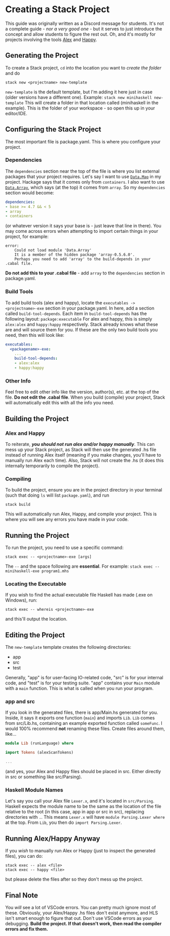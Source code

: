 # Creating a Stack Project
This guide was originally written as a Discord message for students. It's not a
complete guide - *nor a very good one* - but it serves to just introduce the
concept and allow students to figure the rest out. Oh, and it's mostly for
projects involving the tools [Alex](https://hackage.haskell.org/package/alex)
and [Happy](https://hackage.haskell.org/package/happy).
## Generating the Project
To create a Stack project, `cd` into the location you want to *create the
folder* and do
```console
stack new <projectname> new-template
```
`new-template` is the default template, but I'm adding it here just in case
(older versions have a different one). Example:
`stack new minihaskell new-template`
This will create a folder in that location called <projectname> (minihaskell
in the example). This is the folder of your workspace - so open this up in your
editor/IDE.
## Configuring the Stack Project
The most important file is package.yaml. This is where you configure your
project.
### Dependencies
The `dependencies` section near the top of the file is where you list external
packages that your project requires.
Let's say I want to use [`Data.Map`](
https://hackage.haskell.org/package/containers-0.4.0.0/docs/Data-Map.html) in
my project. Hackage says that it comes only from `containers`. I also want to
use [`Data.Array`](
https://hackage.haskell.org/package/array-0.5.6.0/docs/Data-Array.html),
which says (at the top) it comes from `array`. So my `dependencies` section
would become:
```yaml
dependencies:
- base >= 4.7 && < 5
- array
- containers
```
(or whatever version it says your base is - just leave that line in there).
You may come across errors when attempting to import certain things in your
project, for example:
```console
error:
    Could not load module 'Data.Array'
    It is a member of the hidden package 'array-0.5.6.0'.
    Perhaps you need to add 'array' to the build-depends in your .cabal file.
```
**Do not add this to your .cabal file** - add `array` to the `dependencies`
section in package.yaml.
### Build Tools
To add build tools (alex and happy), locate the
`executables -> <projectname>-exe` section in your package.yaml. In here, add a
section called `build-tool-depends`. Each item in `build-tool-depends` has the
following layout:
`package:executable`
For alex and happy, this is simply `alex:alex` and `happy:happy` respectively.
Stack already knows what these are and will source them for you. If these are
the only two build tools you need, then this will look like:
```yaml
executables:
  <packagename>-exe:
    ...
    build-tool-depends:
    - alex:alex
    - happy:happy
```
### Other Info
Feel free to edit other info like the version, author(s), etc. at the top of
the file.
**Do not edit the .cabal file**. When you build (compile) your project, Stack
will automatically edit this with all the info you need.
## Building the Project
### Alex and Happy
To reiterate, ***you should not run alex and/or happy manually***. This can
mess up your Stack project, as Stack will then use the generated .hs file
instead of running Alex itself (meaning if you make changes, you'll have to
manually run Alex each time). Also, Stack will not create the .hs (it does
this internally temporarily to compile the project).
### Compiling
To build the project, ensure you are in the project directory in your terminal
(such that doing `ls` will list `package.yaml`), and run
```console
stack build
```
This will automatically run Alex, Happy, and compile your project. This is
where you will see any errors you have made in your code.
## Running the Project
To run the project, you need to use a specific command:
```console
stack exec -- <projectname>-exe [args]
```
The `--` and the space following are **essential**. For example:
`stack exec -- minihaskell-exe program1.mhs`
### Locating the Executable
If you wish to find the actual executable file Haskell has made (.exe on
Windows), run:
```console
stack exec -- whereis <projectname>-exe
```
and this'll output the location.
## Editing the Project
The `new-template` template creates the following directories:
- app
- src
- test

Generally, "app" is for user-facing IO-related code, "src" is for your internal
code, and "test" is for your testing suite. "app" contains your `Main` module
with a `main` function. This is what is called when you run your program.
### app and src
If you look in the generated files, there is app/Main.hs generated for you.
Inside, it says it exports one function (`main`) and imports `Lib`.
`Lib` comes from src/Lib.hs, containing an example exported function called
`someFunc`. I would 100% recommend **not** renaming these files. Create files
around them, like...
```haskell
module Lib (runLanguage) where

import Tokens (alexScanTokens)

...
```
(and yes, your Alex and Happy files should be placed in src. Either directly
in src or something like src/Parsing).
### Haskell Module Names
Let's say you call your Alex file `Lexer.x`, and it's located in `src/Parsing`.
Haskell expects the module name to be the same as the location of the file
relative to the root (in this case, app in app or src in src), replacing
directories with `.`. This means `Lexer.x` will have
`module Parsing.Lexer where` at the top. From `Lib`, you then do
`import Parsing.Lexer`.
## Running Alex/Happy Anyway
If you *wish* to manually run Alex or Happy (just to inspect the generated
files), you can do:
```console
stack exec -- alex <file>
stack exec -- happy <file>
```
but please delete the files after so they don't mess up the project.
## Final Note
You *will* see a lot of VSCode errors. You can pretty much ignore most of these.
Obviously, your Alex/Happy .hs files don't exist anymore, and HLS isn't smart
enough to figure that out. Don't use VSCode errors as your debugging.
**Build the project. If that doesn't work, then read the compiler errors and
fix them.**
